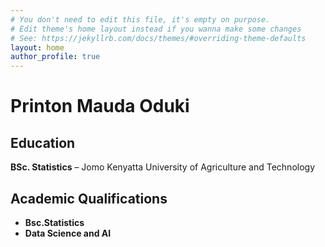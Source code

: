 ```yaml
---
# You don't need to edit this file, it's empty on purpose.
# Edit theme's home layout instead if you wanna make some changes
# See: https://jekyllrb.com/docs/themes/#overriding-theme-defaults
layout: home
author_profile: true
---
```


# Printon Mauda Oduki

## Education  
**BSc. Statistics** – Jomo Kenyatta University of Agriculture and Technology

## Academic Qualifications  
- **Bsc.Statistics**
- **Data Science and AI**
